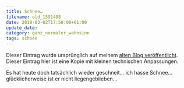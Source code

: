 ```yaml
---
title: Schnee…
filename: old_1591408
date: 2010-03-02T17:50:00+01:00
update_date:
category: ganz_normaler_wahnsinn
tags: schnee
---
```

Dieser Eintrag wurde ursprünglich auf meinem [alten Blog veröffentlicht](https://stu.blogger.de/stories/1591408/). Dieser Eintrag hier ist eine Kopie mit kleinen technischen Anpassungen.

Es hat heute doch tatsächlich wieder geschneit… ich hasse Schnee… glücklicherweise ist er nicht liegengeblieben…
